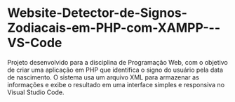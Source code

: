 # Website-Detector-de-Signos-Zodiacais-em-PHP-com-XAMPP---VS-Code
Projeto desenvolvido para a disciplina de Programação Web, com o objetivo de criar uma aplicação em PHP que identifica o signo do usuário pela data de nascimento. O sistema usa um arquivo XML para armazenar as informações e exibe o resultado em uma interface simples e responsiva no Visual Studio Code.
